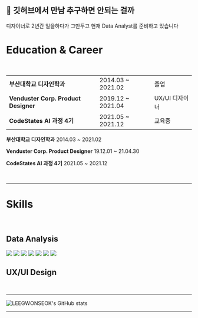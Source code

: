 ## 🤔 깃허브에서 만남 추구하면 안되는 걸까

디자이너로 2년간 일을하다가 그만두고 현재 Data Analyst를 준비하고 있습니다

# Education & Career

<br>



||||
|---|---|---|
|**부산대학교 디자인학과**|2014.03 ~ 2021.02|졸업|
|**Venduster Corp. Product Designer**|2019.12 ~ 2021.04|UX/UI 디자이너|
|**CodeStates AI 과정 4기**|2021.05 ~ 2021.12|교육중|

**부산대학교 디자인학과** 2014.03 ~ 2021.02

**Venduster Corp. Product Designer** 19.12.01 ~ 21.04.30

**CodeStates AI 과정 4기** 2021.05 ~ 2021.12



<br>


----------------------------------------------------------------------------------------------

# Skills

<br>


## Data Analysis


<img src="https://img.shields.io/badge/Python-3776AB?style=flat-square&logo=Python&logoColor=white"/>  <img src="https://img.shields.io/badge/pandas-150458?style=flat-square&logo=pandas&logoColor=white"/>  <img src="https://img.shields.io/badge/Colab-F9AB00?style=flat-square&logo=Google-Colab&logoColor=white"/> <img src="https://img.shields.io/badge/Jupyter-F37626?style=flat-square&logo=Jupyter&logoColor=white"/> <img src="https://img.shields.io/badge/R Studio-276DC3?style=flat-square&logo=R&logoColor=white"/>  <img src="https://img.shields.io/badge/MySQL-4479A1?style=flat-square&logo=MySQL&logoColor=white"/>  <img src="https://img.shields.io/badge/TensorFlow-FF6F00?style=flat-square&logo=TensorFlow&logoColor=white"/> 


## UX/UI Design



<br>



----------------------------------------------------------------------------------------------





![LEEGWONSEOK's GitHub stats](https://github-readme-stats.vercel.app/api?username=LEEGWONSEOK&show_icons=true&theme=radical)

----------------------------------------------------------------------------------------------
